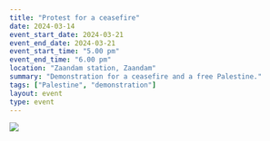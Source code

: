 ```yaml
---
title: "Protest for a ceasefire"
date: 2024-03-14
event_start_date: 2024-03-21
event_end_date: 2024-03-21
event_start_time: "5.00 pm"
event_end_time: "6.00 pm"
location: "Zaandam station, Zaandam"
summary: "Demonstration for a ceasefire and a free Palestine."
tags: ["Palestine", "demonstration"]
layout: event
type: event
---
```


![](/img/...)